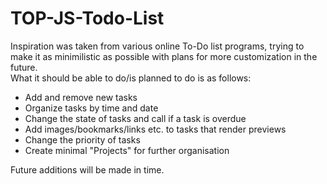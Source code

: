 # TOP-JS-Todo-List

Inspiration was taken from various online To-Do list programs, trying to make it as minimilistic as possible with plans for more customization in the future.
<br>
What it should be able to do/is planned to do is as follows:
* Add and remove new tasks
* Organize tasks by time and date
* Change the state of tasks and call if a task is overdue
* Add images/bookmarks/links etc. to tasks that render previews
* Change the priority of tasks
* Create minimal "Projects" for further organisation

Future additions will be made in time. 
